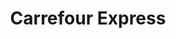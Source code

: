 ---
title: "Carrefour Express"
url: /madrid/carrefour-express-calle-de-santa-isabel/
shop: comodidad
---